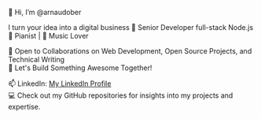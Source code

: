 👋 Hi, I’m @arnaudober  
  
I turn your idea into a digital business 🌟 Senior Developer full-stack Node.js
🎹 Pianist | 🎵 Music Lover  
  
💼 Open to Collaborations on Web Development, Open Source Projects, and Technical Writing  
🤝 Let's Build Something Awesome Together!  
  
📫 LinkedIn: [My LinkedIn Profile](https://www.linkedin.com/in/arnaudober)  
💻 Check out my GitHub repositories for insights into my projects and expertise.  
